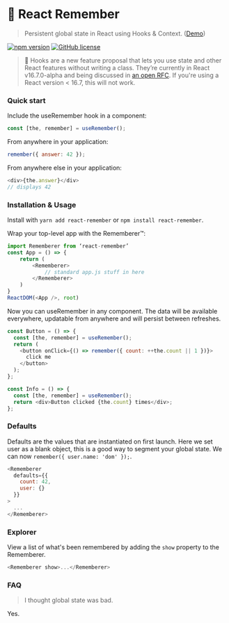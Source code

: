 # 🤔 React Remember

> Persistent global state in React using Hooks & Context. ([Demo](https://codesandbox.io/s/nnvzpkjxj))

[![npm version](https://badge.fury.io/js/react-remember.svg)](https://badge.fury.io/js/react-remember) [![GitHub license](https://img.shields.io/github/license/Naereen/StrapDown.js.svg)](https://github.com/Naereen/StrapDown.js/blob/master/LICENSE)

> 🚨 Hooks are a new feature proposal that lets you use state and other React features without writing a class. They’re currently in React v16.7.0-alpha and being discussed in [an open RFC](https://github.com/reactjs/rfcs/pull/68). If you're using a React version < 16.7, this will not work.

### Quick start

Include the useRemember hook in a component:

```js
const [the, remember] = useRemember();
```

From anywhere in your application:

```js
remember({ answer: 42 });
```

From anywhere else in your application:

```js
<div>{the.answer}</div>
// displays 42
```

### Installation & Usage

Install with `yarn add react-remember` or `npm install react-remember`.

Wrap your top-level app with the Rememberer™:

```js
import Rememberer from ‘react-remember’
const App = () => {
    return (
        <Rememberer>
            // standard app.js stuff in here
        </Rememberer>
    )
}
ReactDOM(<App />, root)
```

Now you can useRemember in any component. The data will be available everywhere, updatable from anywhere and will persist between refreshes.

```js
const Button = () => {
  const [the, remember] = useRemember();
  return (
    <button onClick={() => remember({ count: ++the.count || 1 })}>
      click me
    </button>
  );
};

const Info = () => {
  const [the, remember] = useRemember();
  return <div>Button clicked {the.count} times</div>;
};
```

### Defaults

Defaults are the values that are instantiated on first launch. Here we set user as a blank object, this is a good way to segment your global state. We can now `remember({ user.name: 'dom' });`.

```js
<Rememberer
  defaults={{
    count: 42,
    user: {}
  }}
>
  ...
</Rememberer>
```

### Explorer

View a list of what's been remembered by adding the `show` property to the Rememberer.

```js
<Rememberer show>...</Rememberer>
```

### FAQ

> I thought global state was bad.

Yes.
